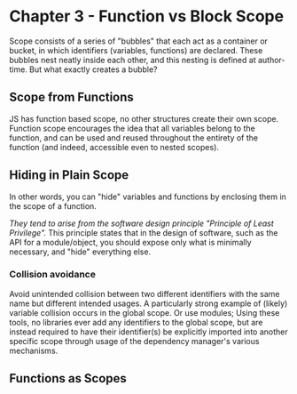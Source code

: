 # Chapter 3 - Function vs Block Scope

Scope consists of a series of "bubbles" that each act as a container or bucket, in which identifiers (variables, functions) are declared. These bubbles nest neatly inside each other, and this nesting is defined at author-time. But what exactly creates a bubble?

## Scope from Functions
JS has function based scope, no other structures create their own scope. Function scope encourages the idea that all variables belong to the function, and can be used and reused throughout the entirety of the function (and indeed, accessible even to nested scopes).

## Hiding in Plain Scope
In other words, you can "hide" variables and functions by enclosing them in the scope of a function.

*They tend to arise from the software design principle "Principle of Least Privilege".* This principle states that in the design of software, such as the API for a module/object, you should expose only what is minimally necessary, and "hide" everything else.

### Collision avoidance
Avoid unintended collision between two different identifiers with the same name but different intended usages. A particularly strong example of (likely) variable collision occurs in the global scope. Or use modules; Using these tools, no libraries ever add any identifiers to the global scope, but are instead required to have their identifier(s) be explicitly imported into another specific scope through usage of the dependency manager's various mechanisms.

## Functions as Scopes